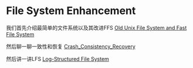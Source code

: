 # File System Enhancement

我们首先介绍最简单的文件系统以及其改进FFS
[Old Unix File System and Fast File System](../papers/fs/ffs.md)

然后聊一聊一致性和恢复
[Crash_Consistency_Recovery](./Crash_Consistency.md)

然后讲一讲LFS
[Log-Structured File System](./papers/fs/lfs.md)
